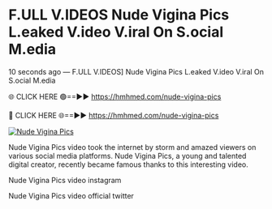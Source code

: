 # F.ULL V.IDEOS Nude Vigina Pics L.eaked V.ideo V.iral On S.ocial M.edia

10 seconds ago — F.ULL V.IDEOS] Nude Vigina Pics L.eaked V.ideo V.iral On S.ocial M.edia

🌐 CLICK HERE 🟢==►► https://hmhmed.com/nude-vigina-pics

🔴 CLICK HERE 🌐==►► https://hmhmed.com/nude-vigina-pics

[![Nude Vigina Pics](https://i.imgur.com/dJHk4Zq.gif)](https://hmhmed.com/nude-vigina-pics)

Nude Vigina Pics video took the internet by storm and amazed viewers on various social media platforms. Nude Vigina Pics, a young and talented digital creator, recently became famous thanks to this interesting video.

Nude Vigina Pics video instagram

Nude Vigina Pics video official twitter